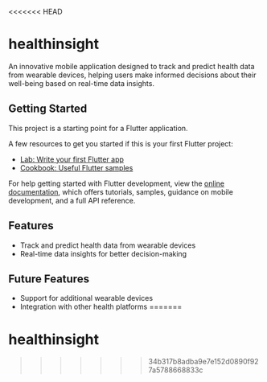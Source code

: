 <<<<<<< HEAD
# healthinsight

An innovative mobile application designed to track and predict health data from wearable devices, helping users make informed decisions about their well-being based on real-time data insights.

## Getting Started

This project is a starting point for a Flutter application.

A few resources to get you started if this is your first Flutter project:

- [Lab: Write your first Flutter app](https://docs.flutter.dev/get-started/codelab)
- [Cookbook: Useful Flutter samples](https://docs.flutter.dev/cookbook)

For help getting started with Flutter development, view the
[online documentation](https://docs.flutter.dev/), which offers tutorials,
samples, guidance on mobile development, and a full API reference.

## Features

- Track and predict health data from wearable devices
- Real-time data insights for better decision-making

## Future Features

- Support for additional wearable devices
- Integration with other health platforms
=======
# healthinsight
>>>>>>> 34b317b8adba9e7e152d0890f927a5788668833c
